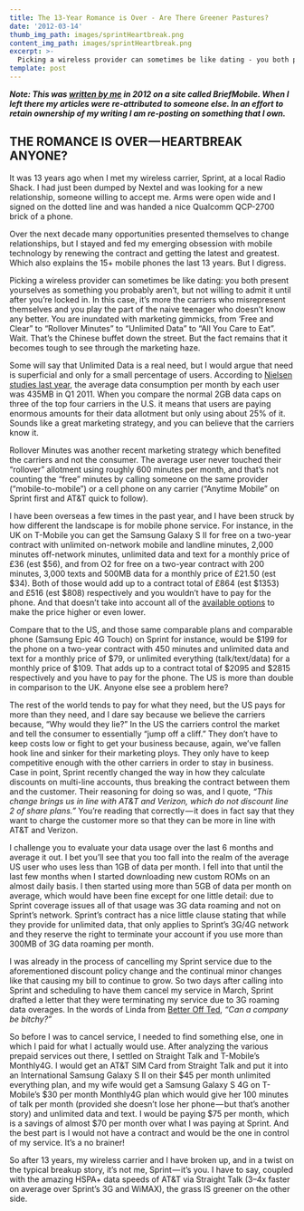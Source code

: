 ```yaml
---
title: The 13-Year Romance is Over - Are There Greener Pastures?
date: '2012-03-14'
thumb_img_path: images/sprintHeartbreak.png
content_img_path: images/sprintHeartbreak.png
excerpt: >-
  Picking a wireless provider can sometimes be like dating - you both present yourselves as something you probably aren’t, but not willing to admit it until after you’re locked in.
template: post
---
```


***Note: This was [written by me](http://briefmobile.com/the-13-year-romance-is-over-are-there-greener-pastures/) in 2012 on a site called BriefMobile. When I left there my articles were re-attributed to someone else. In an effort to retain ownership of my writing I am re-posting on something that I own.***

## THE ROMANCE IS OVER — HEARTBREAK ANYONE?
It was 13 years ago when I met my wireless carrier, Sprint, at a local Radio Shack. I had just been dumped by Nextel and was looking for a new relationship, someone willing to accept me. Arms were open wide and I signed on the dotted line and was handed a nice Qualcomm QCP-2700 brick of a phone.

Over the next decade many opportunities presented themselves to change relationships, but I stayed and fed my emerging obsession with mobile technology by renewing the contract and getting the latest and greatest. Which also explains the 15+ mobile phones the last 13 years. But I digress.

Picking a wireless provider can sometimes be like dating: you both present yourselves as something you probably aren’t, but not willing to admit it until after you’re locked in. In this case, it’s more the carriers who misrepresent themselves and you play the part of the naive teenager who doesn’t know any better. You are inundated with marketing gimmicks, from ‘Free and Clear” to “Rollover Minutes” to “Unlimited Data” to “All You Care to Eat”. Wait. That’s the Chinese buffet down the street. But the fact remains that it becomes tough to see through the marketing haze.

Some will say that Unlimited Data is a real need, but I would argue that need is superficial and only for a small percentage of users. According to [Nielsen studies last year](http://www.nielsen.com/us/en/insights/news/2011/average-u-s-smartphone-data-usage-up-89-as-cost-per-mb-goes-down-46.html), the average data consumption per month by each user was 435MB in Q1 2011. When you compare the normal 2GB data caps on three of the top four carriers in the U.S. it means that users are paying enormous amounts for their data allotment but only using about 25% of it. Sounds like a great marketing strategy, and you can believe that the carriers know it.

Rollover Minutes was another recent marketing strategy which benefited the carriers and not the consumer. The average user never touched their “rollover” allotment using roughly 600 minutes per month, and that’s not counting the “free” minutes by calling someone on the same provider (“mobile-to-mobile”) or a cell phone on any carrier (“Anytime Mobile” on Sprint first and AT&T quick to follow).

I have been overseas a few times in the past year, and I have been struck by how different the landscape is for mobile phone service. For instance, in the UK on T-Mobile you can get the Samsung Galaxy S II for free on a two-year contract with unlimited on-network mobile and landline minutes, 2,000 minutes off-network minutes, unlimited data and text for a monthly price of £36 (est $56), and from O2 for free on a two-year contract with 200 minutes, 3,000 texts and 500MB data for a monthly price of £21.50 (est $34). Both of those would add up to a contract total of £864 (est $1353) and £516 (est $808) respectively and you wouldn’t have to pay for the phone. And that doesn’t take into account all of the [available options](https://www.uswitch.com/mobiles/samsung_galaxy_deals/) to make the price higher or even lower.

Compare that to the US, and those same comparable plans and comparable phone (Samsung Epic 4G Touch) on Sprint for instance, would be $199 for the phone on a two-year contract with 450 minutes and unlimited data and text for a monthly price of $79, or unlimited everything (talk/text/data) for a monthly price of $109. That adds up to a contract total of $2095 and $2815 respectively and you have to pay for the phone. The US is more than double in comparison to the UK. Anyone else see a problem here?

The rest of the world tends to pay for what they need, but the US pays for more than they need, and I dare say because we believe the carriers because, “Why would they lie?” In the US the carriers control the market and tell the consumer to essentially “jump off a cliff.” They don’t have to keep costs low or fight to get your business because, again, we’ve fallen hook line and sinker for their marketing ploys. They only have to keep competitive enough with the other carriers in order to stay in business. Case in point, Sprint recently changed the way in how they calculate discounts on multi-line accounts, thus breaking the contract between them and the customer. Their reasoning for doing so was, and I quote, *“This change brings us in line with AT&T and Verizon, which do not discount line 2 of share plans.”* You’re reading that correctly — it does in fact say that they want to charge the customer more so that they can be more in line with AT&T and Verizon.

I challenge you to evaluate your data usage over the last 6 months and average it out. I bet you’ll see that you too fall into the realm of the average US user who uses less than 1GB of data per month. I fell into that until the last few months when I started downloading new custom ROMs on an almost daily basis. I then started using more than 5GB of data per month on average, which would have been fine except for one little detail: due to Sprint coverage issues all of that usage was 3G data roaming and not on Sprint’s network. Sprint’s contract has a nice little clause stating that while they provide for unlimited data, that only applies to Sprint’s 3G/4G network and they reserve the right to terminate your account if you use more than 300MB of 3G data roaming per month.

I was already in the process of cancelling my Sprint service due to the aforementioned discount policy change and the continual minor changes like that causing my bill to continue to grow. So two days after calling into Sprint and scheduling to have them cancel my service in March, Sprint drafted a letter that they were terminating my service due to 3G roaming data overages. In the words of Linda from [Better Off Ted](http://en.wikipedia.org/wiki/Better_off_ted), *“Can a company be bitchy?”*

So before I was to cancel service, I needed to find something else, one in which I paid for what I actually would use. After analyzing the various prepaid services out there, I settled on Straight Talk and T-Mobile’s Monthly4G. I would get an AT&T SIM Card from Straight Talk and put it into an International Samsung Galaxy S II on their $45 per month unlimited everything plan, and my wife would get a Samsung Galaxy S 4G on T-Mobile’s $30 per month Monthly4G plan which would give her 100 minutes of talk per month (provided she doesn’t lose her phone — but that’s another story) and unlimited data and text. I would be paying $75 per month, which is a savings of almost $70 per month over what I was paying at Sprint. And the best part is I would not have a contract and would be the one in control of my service. It’s a no brainer!

So after 13 years, my wireless carrier and I have broken up, and in a twist on the typical breakup story, it’s not me, Sprint — it’s you. I have to say, coupled with the amazing HSPA+ data speeds of AT&T via Straight Talk (3–4x faster on average over Sprint’s 3G and WiMAX), the grass IS greener on the other side.
